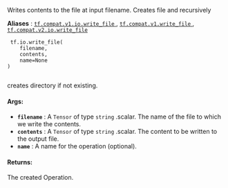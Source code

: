 Writes contents to the file at input filename. Creates file and recursively

**Aliases** : [ `tf.compat.v1.io.write_file` ](/api_docs/python/tf/io/write_file), [ `tf.compat.v1.write_file` ](/api_docs/python/tf/io/write_file), [ `tf.compat.v2.io.write_file` ](/api_docs/python/tf/io/write_file)

```
 tf.io.write_file(
    filename,
    contents,
    name=None
)
 
```

creates directory if not existing.

#### Args:
- **`filename`** : A  `Tensor`  of type  `string` .scalar. The name of the file to which we write the contents.
- **`contents`** : A  `Tensor`  of type  `string` .scalar. The content to be written to the output file.
- **`name`** : A name for the operation (optional).


#### Returns:
The created Operation.


